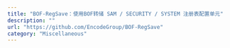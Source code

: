 ```yaml
---
title: "BOF-RegSave：使用BOF转储 SAM / SECURITY / SYSTEM 注册表配置单元"
description: ""
url: "https://github.com/EncodeGroup/BOF-RegSave"
category: "Miscellaneous"
---
```

